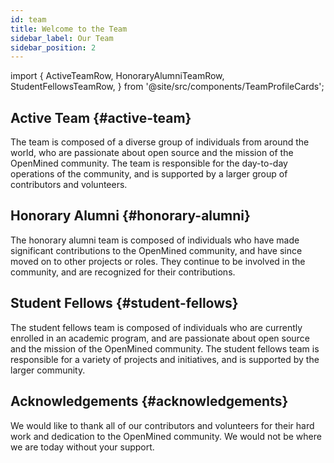 ```yaml
---
id: team
title: Welcome to the Team
sidebar_label: Our Team
sidebar_position: 2
---
```


import {
  ActiveTeamRow,
  HonoraryAlumniTeamRow,
  StudentFellowsTeamRow,
} from '@site/src/components/TeamProfileCards';

## Active Team {#active-team}

The team is composed of a diverse group of individuals from around the world, who are passionate about open source and the mission of the OpenMined community. The team is responsible for the day-to-day operations of the community, and is supported by a larger group of contributors and volunteers.

<ActiveTeamRow />

## Honorary Alumni {#honorary-alumni}

The honorary alumni team is composed of individuals who have made significant contributions to the OpenMined community, and have since moved on to other projects or roles. They continue to be involved in the community, and are recognized for their contributions.

<HonoraryAlumniTeamRow />

## Student Fellows {#student-fellows}

The student fellows team is composed of individuals who are currently enrolled in an academic program, and are passionate about open source and the mission of the OpenMined community. The student fellows team is responsible for a variety of projects and initiatives, and is supported by the larger community.

<StudentFellowsTeamRow />

## Acknowledgements {#acknowledgements}

We would like to thank all of our contributors and volunteers for their hard work and dedication to the OpenMined community. We would not be where we are today without your support.